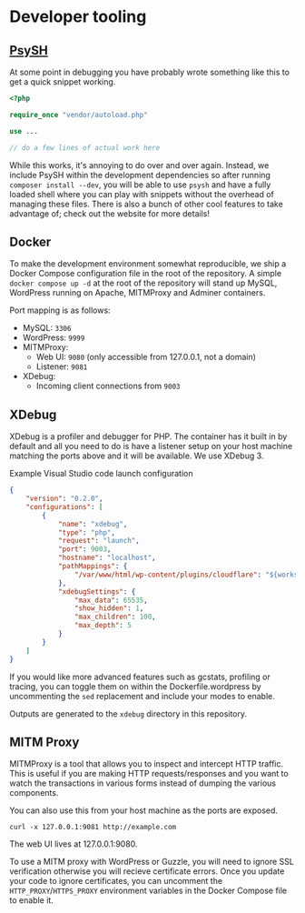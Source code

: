 # Developer tooling

## [PsySH](https://psysh.org/)

At some point in debugging you have probably wrote something like this to get a
quick snippet working.

```php
<?php

require_once "vendor/autoload.php"

use ...

// do a few lines of actual work here
```

While this works, it's annoying to do over and over again. Instead, we include
PsySH within the development dependencies so after running
`composer install --dev`, you will be able to use `psysh` and have a fully
loaded shell where you can play with snippets without the overhead of managing
these files. There is also a bunch of other cool features to take advantage of;
check out the website for more details!

## Docker

To make the development environment somewhat reproducible, we ship a Docker
Compose configuration file in the root of the repository. A simple
`docker compose up -d` at the root of the repository will stand up MySQL,
WordPress running on Apache, MITMProxy and Adminer containers.

Port mapping is as follows:

- MySQL: `3306`
- WordPress: `9999`
- MITMProxy:
  - Web UI: `9080` (only accessible from 127.0.0.1, not a domain)
  - Listener: `9081`
- XDebug:
  - Incoming client connections from `9003`

## XDebug

XDebug is a profiler and debugger for PHP. The container has it built in by
default and all you need to do is have a listener setup on your host machine
matching the ports above and it will be available. We use XDebug 3.

Example Visual Studio code launch configuration

```json
{
    "version": "0.2.0",
    "configurations": [
        {
            "name": "xdebug",
            "type": "php",
            "request": "launch",
            "port": 9003,
            "hostname": "localhost",
            "pathMappings": {
                "/var/www/html/wp-content/plugins/cloudflare": "${workspaceFolder}",
            },
            "xdebugSettings": {
                "max_data": 65535,
                "show_hidden": 1,
                "max_children": 100,
                "max_depth": 5
            }
        }
    ]
}
```

If you would like more advanced features such as gcstats, profiling or tracing,
you can toggle them on within the Dockerfile.wordpress by uncommenting the `sed`
replacement and include your modes to enable.

Outputs are generated to the `xdebug` directory in this repository.

## MITM Proxy

MITMProxy is a tool that allows you to inspect and intercept HTTP traffic. This
is useful if you are making HTTP requests/responses and you want to watch the
transactions in various forms instead of dumping the various components.

You can also use this from your host machine as the ports are exposed.

```
curl -x 127.0.0.1:9081 http://example.com
```

The web UI lives at 127.0.0.1:9080.

To use a MITM proxy with WordPress or Guzzle, you will need to ignore SSL
verification otherwise you will recieve certificate errors. Once you update your
code to ignore certificates, you can uncomment the `HTTP_PROXY`/`HTTPS_PROXY`
environment variables in the Docker Compose file to enable it.
